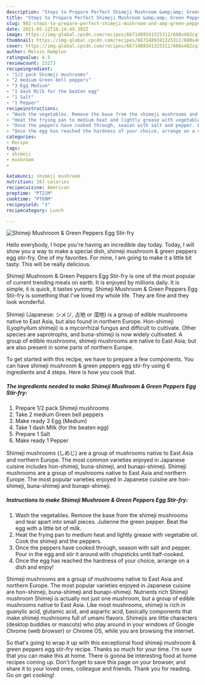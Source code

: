 ```yaml
---
description: "Steps to Prepare Perfect Shimeji Mushroom &amp;amp; Green Peppers Egg Stir-fry"
title: "Steps to Prepare Perfect Shimeji Mushroom &amp;amp; Green Peppers Egg Stir-fry"
slug: 902-steps-to-prepare-perfect-shimeji-mushroom-and-amp-green-peppers-egg-stir-fry
date: 2021-05-12T16:14:49.392Z
image: https://img-global.cpcdn.com/recipes/6671489341325312/680x482cq70/shimeji-mushroom-green-peppers-egg-stir-fry-recipe-main-photo.jpg
thumbnail: https://img-global.cpcdn.com/recipes/6671489341325312/680x482cq70/shimeji-mushroom-green-peppers-egg-stir-fry-recipe-main-photo.jpg
cover: https://img-global.cpcdn.com/recipes/6671489341325312/680x482cq70/shimeji-mushroom-green-peppers-egg-stir-fry-recipe-main-photo.jpg
author: Melvin Hampton
ratingvalue: 4.5
reviewcount: 23273
recipeingredient:
- "1/2 pack Shimeji mushrooms"
- "2 medium Green bell peppers"
- "3 Egg Medium"
- "1 dash Milk for the beaten egg"
- "1 Salt"
- "1 Pepper"
recipeinstructions:
- "Wash the vegetables. Remove the base from the shimeji mushrooms and tear apart into small pieces. Julienne the green pepper. Beat the egg with a little bit of milk."
- "Heat the frying pan to medium heat and lightly grease with vegetable oil. Cook the shimeji and the peppers."
- "Once the peppers have cooked through, season with salt and pepper. Pour in the egg and stir it around with chopsticks until half-cooked."
- "Once the egg has reached the hardness of your choice, arrange on a dish and enjoy!"
categories:
- Recipe
tags:
- shimeji
- mushroom
- 

katakunci: shimeji mushroom  
nutrition: 267 calories
recipecuisine: American
preptime: "PT21M"
cooktime: "PT60M"
recipeyield: "3"
recipecategory: Lunch

---
```



![Shimeji Mushroom &amp; Green Peppers Egg Stir-fry](https://img-global.cpcdn.com/recipes/6671489341325312/680x482cq70/shimeji-mushroom-green-peppers-egg-stir-fry-recipe-main-photo.jpg)

Hello everybody, I hope you're having an incredible day today. Today, I will show you a way to make a special dish, shimeji mushroom &amp; green peppers egg stir-fry. One of my favorites. For mine, I am going to make it a little bit tasty. This will be really delicious.

Shimeji Mushroom &amp; Green Peppers Egg Stir-fry is one of the most popular of current trending meals on earth. It is enjoyed by millions daily. It is simple, it is quick, it tastes yummy. Shimeji Mushroom &amp; Green Peppers Egg Stir-fry is something that I've loved my whole life. They are fine and they look wonderful.

Shimeji (Japanese: シメジ, 占地 or 湿地) is a group of edible mushrooms native to East Asia, but also found in northern Europe. Hon-shimeji (Lyophyllum shimeji) is a mycorrhizal fungus and difficult to cultivate. Other species are saprotrophs, and buna-shimeji is now widely cultivated. A group of edible mushrooms, shimeji mushrooms are native to East Asia; but are also present in some parts of northern Europe.


To get started with this recipe, we have to prepare a few components. You can have shimeji mushroom &amp; green peppers egg stir-fry using 6 ingredients and 4 steps. Here is how you cook that.

<!--inarticleads1-->

##### The ingredients needed to make Shimeji Mushroom &amp; Green Peppers Egg Stir-fry:

1. Prepare 1/2 pack Shimeji mushrooms
1. Take 2 medium Green bell peppers
1. Make ready 3 Egg (Medium)
1. Take 1 dash Milk (for the beaten egg)
1. Prepare 1 Salt
1. Make ready 1 Pepper


Shimeji mushrooms (しめじ) are a group of mushrooms native to East Asia and northern Europe. The most common varieties enjoyed in Japanese cuisine includes hon-shimeji, buna-shimeji, and bunapi-shimeji. Shimeji mushrooms are a group of mushrooms native to East Asia and northern Europe. The most popular varieties enjoyed in Japanese cuisine are hon-shimeji, buna-shimeji and bunapi-shimeji. 

<!--inarticleads2-->

##### Instructions to make Shimeji Mushroom &amp; Green Peppers Egg Stir-fry:

1. Wash the vegetables. Remove the base from the shimeji mushrooms and tear apart into small pieces. Julienne the green pepper. Beat the egg with a little bit of milk.
1. Heat the frying pan to medium heat and lightly grease with vegetable oil. Cook the shimeji and the peppers.
1. Once the peppers have cooked through, season with salt and pepper. Pour in the egg and stir it around with chopsticks until half-cooked.
1. Once the egg has reached the hardness of your choice, arrange on a dish and enjoy!


Shimeji mushrooms are a group of mushrooms native to East Asia and northern Europe. The most popular varieties enjoyed in Japanese cuisine are hon-shimeji, buna-shimeji and bunapi-shimeji. Nutrients rich Shimeji mushroom Shimeji is actually not just one mushroom, but a group of edible mushrooms native to East Asia. Like most mushrooms, shimeji is rich in guanylic acid, glutamic acid, and aspartic acid, basically components that make shimeji mushrooms full of umami flavors. Shimejis are little characters (desktop buddies or mascots) who play around in your windows of Google Chrome (web browser) or Chrome OS, while you are browsing the internet. 

So that's going to wrap it up with this exceptional food shimeji mushroom &amp; green peppers egg stir-fry recipe. Thanks so much for your time. I'm sure that you can make this at home. There is gonna be interesting food at home recipes coming up. Don't forget to save this page on your browser, and share it to your loved ones, colleague and friends. Thank you for reading. Go on get cooking!
